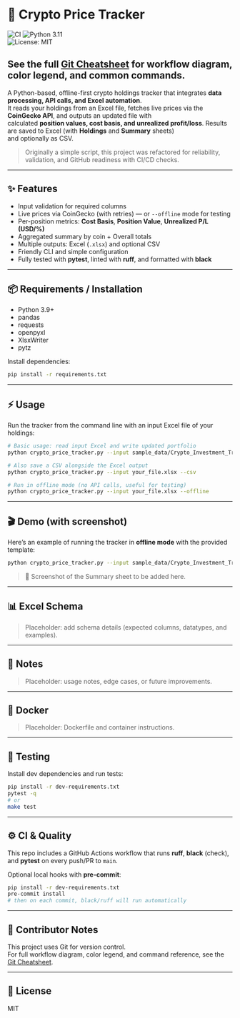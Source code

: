 # 🚀 Crypto Price Tracker

![CI](https://github.com/cg112358/crypto-price-tracker/actions/workflows/ci.yml/badge.svg?branch=main)
![Python 3.11](https://img.shields.io/badge/python-3.11-blue.svg)  
![License: MIT](https://img.shields.io/badge/License-MIT-green.svg)

See the full [Git Cheatsheet](docs/git-cheatsheet.md) for workflow diagram, color legend, and common commands.
---

A Python-based, offline-first crypto holdings tracker that integrates **data processing, API calls, and Excel automation**.  
It reads your holdings from an Excel file, fetches live prices via the **CoinGecko API**, and outputs an updated file with  
calculated **position values, cost basis, and unrealized profit/loss**. Results are saved to Excel (with **Holdings** and **Summary** sheets)  
and optionally as CSV.

> Originally a simple script, this project was refactored for reliability, validation, and GitHub readiness with CI/CD checks.

---

## ✨ Features
- Input validation for required columns
- Live prices via CoinGecko (with retries) — or `--offline` mode for testing
- Per-position metrics: **Cost Basis**, **Position Value**, **Unrealized P/L (USD/%)**
- Aggregated summary by coin + Overall totals
- Multiple outputs: Excel (`.xlsx`) and optional CSV
- Friendly CLI and simple configuration
- Fully tested with **pytest**, linted with **ruff**, and formatted with **black**

---

## 📦 Requirements / Installation
- Python 3.9+
- pandas
- requests
- openpyxl
- XlsxWriter
- pytz

Install dependencies:

```bash
pip install -r requirements.txt
```

---

## ⚡ Usage

Run the tracker from the command line with an input Excel file of your holdings:

```bash
# Basic usage: read input Excel and write updated portfolio
python crypto_price_tracker.py --input sample_data/Crypto_Investment_Tracker_template.xlsx --output out/Updated_Crypto_Investment_Tracker.xlsx

# Also save a CSV alongside the Excel output
python crypto_price_tracker.py --input your_file.xlsx --csv

# Run in offline mode (no API calls, useful for testing)
python crypto_price_tracker.py --input your_file.xlsx --offline
```

---

## 🎬 Demo (with screenshot)

Here’s an example of running the tracker in **offline mode** with the provided template:

```bash
python crypto_price_tracker.py --input sample_data/Crypto_Investment_Tracker_template.xlsx --output out/Updated_Crypto_Investment_Tracker.xlsx --offline
```

> 📌 Screenshot of the Summary sheet to be added here.

---

## 📊 Excel Schema

> Placeholder: add schema details (expected columns, datatypes, and examples).

---

## 📝 Notes

> Placeholder: usage notes, edge cases, or future improvements.

---

## 🐳 Docker

> Placeholder: Dockerfile and container instructions.

---

## 🧪 Testing

Install dev dependencies and run tests:

```bash
pip install -r dev-requirements.txt
pytest -q
# or
make test
```

---

## ⚙️ CI & Quality

This repo includes a GitHub Actions workflow that runs **ruff**, **black** (check), and **pytest** on every push/PR to `main`.

Optional local hooks with **pre-commit**:

```bash
pip install -r dev-requirements.txt
pre-commit install
# then on each commit, black/ruff will run automatically
```

---

## 🤝 Contributor Notes

This project uses Git for version control.  
For full workflow diagram, color legend, and command reference, see the [Git Cheatsheet](docs/git-cheatsheet.md).

---

## 📜 License

MIT
